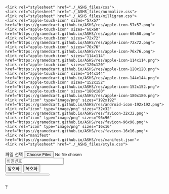 <!DOCTYPE html>
<!-- saved from url=(0034)https://gramedcart.github.io/ASHS/ -->
<html style="--main-width:40vw;"><head><meta http-equiv="Content-Type" content="text/html; charset=UTF-8">
    

    <link rel="stylesheet" href="./_ASHS_files/css">
    <link rel="stylesheet" href="./_ASHS_files/normalize.css">
    <link rel="stylesheet" href="./_ASHS_files/milligram.css">
    <link rel="apple-touch-icon" sizes="57x57" href="https://gramedcart.github.io/ASHS/res/apple-icon-57x57.png">
    <link rel="apple-touch-icon" sizes="60x60" href="https://gramedcart.github.io/ASHS/res/apple-icon-60x60.png">
    <link rel="apple-touch-icon" sizes="72x72" href="https://gramedcart.github.io/ASHS/res/apple-icon-72x72.png">
    <link rel="apple-touch-icon" sizes="76x76" href="https://gramedcart.github.io/ASHS/res/apple-icon-76x76.png">
    <link rel="apple-touch-icon" sizes="114x114" href="https://gramedcart.github.io/ASHS/res/apple-icon-114x114.png">
    <link rel="apple-touch-icon" sizes="120x120" href="https://gramedcart.github.io/ASHS/res/apple-icon-120x120.png">
    <link rel="apple-touch-icon" sizes="144x144" href="https://gramedcart.github.io/ASHS/res/apple-icon-144x144.png">
    <link rel="apple-touch-icon" sizes="152x152" href="https://gramedcart.github.io/ASHS/res/apple-icon-152x152.png">
    <link rel="apple-touch-icon" sizes="180x180" href="https://gramedcart.github.io/ASHS/res/apple-icon-180x180.png">
    <link rel="icon" type="image/png" sizes="192x192" href="https://gramedcart.github.io/ASHS/res/android-icon-192x192.png">
    <link rel="icon" type="image/png" sizes="32x32" href="https://gramedcart.github.io/ASHS/res/favicon-32x32.png">
    <link rel="icon" type="image/png" sizes="96x96" href="https://gramedcart.github.io/ASHS/res/favicon-96x96.png">
    <link rel="icon" type="image/png" sizes="16x16" href="https://gramedcart.github.io/ASHS/res/favicon-16x16.png">
    <link rel="manifest" href="https://gramedcart.github.io/ASHS/res/manifest.json">
    <link rel="stylesheet" href="./_ASHS_files/style.css">
<title>.ASHS</title></head>
<body class="vsc-initialized">
    <link rel="icon" href="https://gramedcart.github.io/ASHS/favicon.ico" type="image/x-icon">
    <div class="topmar" id="topmar"></div>
    <div class="outer">
        <div class="filebox">
            <label for="file" id="fileLabel" class="ele">파일 선택</label>
            <input type="file" id="file" multiple=""><br>
        </div>
    </div>
    <div class="outer">
        <input type="text" placeholder="비밀번호" id="password" class="ele" maxlength="2147483647" autocapitalize="off" autocomplete="password"><br>
    </div>
    <div class="outer">
        <button id="en" class="ele">암호화</button>
        <button id="de" class="ele">복호화</button>
    </div>
    <div class="outer">
        <progress value="0" max="1" class="ele"></progress>
    </div>
    <div class="outer">
        <h3 id="info"></h3>
    </div>
    <div id="cas">
    </div>
    <a id="win" href="https://github.com/gramedcart/ASHS/wiki/ASHS-windows" style="visibility: visible;"></a>
    <script src="./_ASHS_files/pack.js.다운로드"></script>
    <div id="help">?</div>
    <div id="h" spellcheck="false" readonly="">
    </div>
</body></html>
